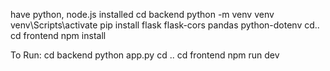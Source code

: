 have python, node.js installed
cd backend
python -m venv venv
venv\Scripts\activate
pip install flask flask-cors pandas python-dotenv
cd..
cd frontend
npm install

To Run:
cd backend
python app.py
cd ..
cd frontend
npm run dev
